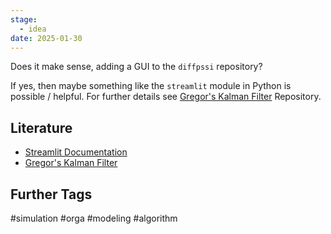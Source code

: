 ```yaml
---
stage:
  - idea
date: 2025-01-30
---
```

Does it make sense, adding a GUI to the ```diffpssi``` repository?

If yes, then maybe something like the ```streamlit``` module in Python is possible / helpful.
For further details see [Gregor's Kalman Filter](https://github.com/GregorBecker/kalmanfilter_protection_scheme/tree/main) Repository.
## Literature
- [Streamlit Documentation](https://docs.streamlit.io/)
- [Gregor's Kalman Filter](https://github.com/GregorBecker/kalmanfilter_protection_scheme/tree/main)
## Further Tags
#simulation #orga #modeling #algorithm 